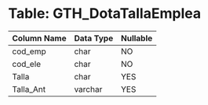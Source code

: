 # Table: GTH_DotaTallaEmplea

| Column Name | Data Type | Nullable |
|-------------|-----------|----------|
| cod_emp | char | NO |
| cod_ele | char | NO |
| Talla | char | YES |
| Talla_Ant | varchar | YES |
